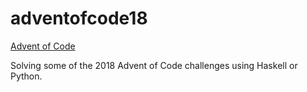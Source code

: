 # adventofcode18

[Advent of Code](https://adventofcode.com)

Solving some of the 2018 Advent of Code challenges using Haskell or Python.
